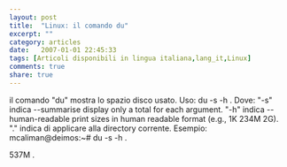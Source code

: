 ```yaml
---
layout: post
title:  "Linux: il comando du"
excerpt: ""
category: articles
date:   2007-01-01 22:45:33
tags: [Articoli disponibili in lingua italiana,lang_it,Linux]
comments: true
share: true
---
```



il comando "du" mostra lo spazio disco usato.
Uso:
du -s -h .
Dove:
"-s" indica --summarise display only a total for each argument.
"-h" indica --human-readable print sizes in human readable format (e.g., 1K 234M 2G).
"." indica di applicare alla directory corrente.
Esempio:
mcaliman@deimos:~# du -s -h .

537M .
